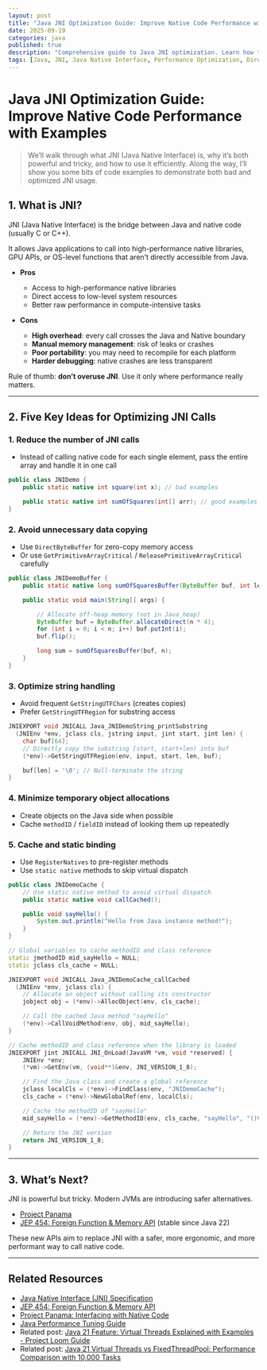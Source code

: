```yaml
---
layout: post
title: "Java JNI Optimization Guide: Improve Native Code Performance with Examples"
date: 2025-09-19
categories: java
published: true
description: "Comprehensive guide to Java JNI optimization. Learn how to reduce JNI overhead, avoid data copying, use DirectByteBuffer for zero-copy access, and adopt modern alternatives like the Foreign Function & Memory API. Includes code examples and best practices from Java High Performance Programming."
tags: [Java, JNI, Java Native Interface, Performance Optimization, DirectByteBuffer, Native Code, Foreign Function API, Project Panama, High Performance Java, Java Tutorial]
---
```


# Java JNI Optimization Guide: Improve Native Code Performance with Examples

> We’ll walk through what JNI (Java Native Interface) is, why it’s both powerful and tricky, and how to use it efficiently. Along the way, I’ll show you some bits of code examples to demonstrate both bad and optimized JNI usage.

## 1. What is JNI?

JNI (Java Native Interface) is the bridge between Java and native code (usually C or C++).  

It allows Java applications to call into high-performance native libraries, GPU APIs, or OS-level functions that aren’t directly accessible from Java.

- **Pros**
  - Access to high-performance native libraries
  - Direct access to low-level system resources
  - Better raw performance in compute-intensive tasks

- **Cons** 
  - **High overhead**: every call crosses the Java and Native boundary
  - **Manual memory management**: risk of leaks or crashes
  - **Poor portability**: you may need to recompile for each platform
  - **Harder debugging**: native crashes are less transparent

Rule of thumb: **don’t overuse JNI**. Use it only where performance really matters.

---

## 2. Five Key Ideas for Optimizing JNI Calls

### 1. **Reduce the number of JNI calls** 
- Instead of calling native code for each single element, pass the entire array and handle it in one call

```java
public class JNIDemo {
    public static native int square(int x); // bad examples

    public static native int sumOfSquares(int[] arr); // good examples
}
```

### 2. **Avoid unnecessary data copying**
- Use `DirectByteBuffer` for zero-copy memory access
- Or use `GetPrimitiveArrayCritical` / `ReleasePrimitiveArrayCritical` carefully 

```java
public class JNIDemoBuffer {
    public static native long sumOfSquaresBuffer(ByteBuffer buf, int len);

    public static void main(String[] args) {

        // Allocate off-heap memory (not in Java heap)
        ByteBuffer buf = ByteBuffer.allocateDirect(n * 4);
        for (int i = 0; i < n; i++) buf.putInt(i);
        buf.flip();

        long sum = sumOfSquaresBuffer(buf, n);
    }
}
```

### 3. **Optimize string handling**
- Avoid frequent `GetStringUTFChars` (creates copies)
- Prefer `GetStringUTFRegion` for substring access

```cpp
JNIEXPORT void JNICALL Java_JNIDemoString_printSubstring
  (JNIEnv *env, jclass cls, jstring input, jint start, jint len) {
    char buf[64];
    // Directly copy the substring [start, start+len) into buf
    (*env)->GetStringUTFRegion(env, input, start, len, buf);

    buf[len] = '\0'; // Null-terminate the string
}
```

### 4. **Minimize temporary object allocations**
- Create objects on the Java side when possible
- Cache `methodID` / `fieldID` instead of looking them up repeatedly

### 5. **Cache and static binding**
- Use `RegisterNatives` to pre-register methods
- Use `static native` methods to skip virtual dispatch

```java
public class JNIDemoCache {
    // Use static native method to avoid virtual dispatch
    public static native void callCached();

    public void sayHello() {
        System.out.println("Hello from Java instance method!");
    }
}

```

```cpp
// Global variables to cache methodID and class reference
static jmethodID mid_sayHello = NULL;
static jclass cls_cache = NULL;

JNIEXPORT void JNICALL Java_JNIDemoCache_callCached
  (JNIEnv *env, jclass cls) {
    // Allocate an object without calling its constructor
    jobject obj = (*env)->AllocObject(env, cls_cache);

    // Call the cached Java method "sayHello"
    (*env)->CallVoidMethod(env, obj, mid_sayHello);
}

// Cache methodID and class reference when the library is loaded
JNIEXPORT jint JNICALL JNI_OnLoad(JavaVM *vm, void *reserved) {
    JNIEnv *env;
    (*vm)->GetEnv(vm, (void**)&env, JNI_VERSION_1_8);

    // Find the Java class and create a global reference
    jclass localCls = (*env)->FindClass(env, "JNIDemoCache");
    cls_cache = (*env)->NewGlobalRef(env, localCls);

    // Cache the methodID of "sayHello"
    mid_sayHello = (*env)->GetMethodID(env, cls_cache, "sayHello", "()V");

    // Return the JNI version
    return JNI_VERSION_1_8;
}
```

---

## 3. What’s Next?
JNI is powerful but tricky. Modern JVMs are introducing safer alternatives.

- [Project Panama](https://openjdk.org/projects/panama/)  
- [JEP 454: Foreign Function & Memory API](https://openjdk.org/jeps/454) (stable since Java 22)  

These new APIs aim to replace JNI with a safer, more ergonomic, and more performant way to call native code.

---

## Related Resources
- [Java Native Interface (JNI) Specification](https://docs.oracle.com/javase/8/docs/technotes/guides/jni/)  
- [JEP 454: Foreign Function & Memory API](https://openjdk.org/jeps/454)  
- [Project Panama: Interfacing with Native Code](https://openjdk.org/projects/panama/)  
- [Java Performance Tuning Guide](https://docs.oracle.com/javase/8/docs/technotes/guides/vm/performance-enhancements-7.html)  
- Related post: [Java 21 Feature: Virtual Threads Explained with Examples - Project Loom Guide](/java/2025/09/09/java-21-virtual-threads-explained-project-loom.html)  
- Related post: [Java 21 Virtual Threads vs FixedThreadPool: Performance Comparison with 10,000 Tasks](/concurrency/2025/09/12/java21-virtual-threads-vs-fixedthreadpool.html)
